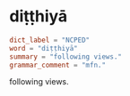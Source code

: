 # diṭṭhiyā

``` toml
dict_label = "NCPED"
word = "diṭṭhiyā"
summary = "following views."
grammar_comment = "mfn."
```

following views.

